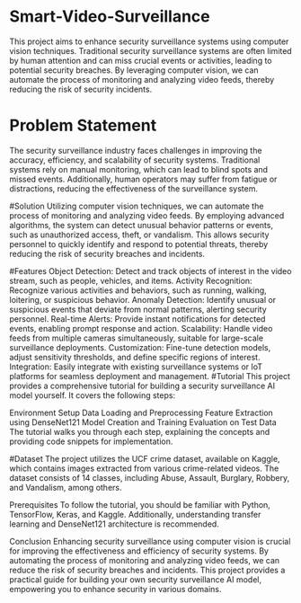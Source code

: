 # Smart-Video-Surveillance
This project aims to enhance security surveillance systems using computer vision techniques. Traditional security surveillance systems are often limited by human attention and can miss crucial events or activities, leading to potential security breaches. By leveraging computer vision, we can automate the process of monitoring and analyzing video feeds, thereby reducing the risk of security incidents.

# Problem Statement
The security surveillance industry faces challenges in improving the accuracy, efficiency, and scalability of security systems. Traditional systems rely on manual monitoring, which can lead to blind spots and missed events. Additionally, human operators may suffer from fatigue or distractions, reducing the effectiveness of the surveillance system.

#Solution
Utilizing computer vision techniques, we can automate the process of monitoring and analyzing video feeds. By employing advanced algorithms, the system can detect unusual behavior patterns or events, such as unauthorized access, theft, or vandalism. This allows security personnel to quickly identify and respond to potential threats, thereby reducing the risk of security breaches and incidents.

#Features
Object Detection: Detect and track objects of interest in the video stream, such as people, vehicles, and items.
Activity Recognition: Recognize various activities and behaviors, such as running, walking, loitering, or suspicious behavior.
Anomaly Detection: Identify unusual or suspicious events that deviate from normal patterns, alerting security personnel.
Real-time Alerts: Provide instant notifications for detected events, enabling prompt response and action.
Scalability: Handle video feeds from multiple cameras simultaneously, suitable for large-scale surveillance deployments.
Customization: Fine-tune detection models, adjust sensitivity thresholds, and define specific regions of interest.
Integration: Easily integrate with existing surveillance systems or IoT platforms for seamless deployment and management.
#Tutorial
This project provides a comprehensive tutorial for building a security surveillance AI model yourself. It covers the following steps:

Environment Setup
Data Loading and Preprocessing
Feature Extraction using DenseNet121
Model Creation and Training
Evaluation on Test Data
The tutorial walks you through each step, explaining the concepts and providing code snippets for implementation.

#Dataset
The project utilizes the UCF crime dataset, available on Kaggle, which contains images extracted from various crime-related videos. The dataset consists of 14 classes, including Abuse, Assault, Burglary, Robbery, and Vandalism, among others.

Prerequisites
To follow the tutorial, you should be familiar with Python, TensorFlow, Keras, and Kaggle. Additionally, understanding transfer learning and DenseNet121 architecture is recommended.

Conclusion
Enhancing security surveillance using computer vision is crucial for improving the effectiveness and efficiency of security systems. By automating the process of monitoring and analyzing video feeds, we can reduce the risk of security breaches and incidents. This project provides a practical guide for building your own security surveillance AI model, empowering you to enhance security in various domains.
